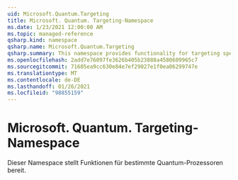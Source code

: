 ```yaml
---
uid: Microsoft.Quantum.Targeting
title: Microsoft. Quantum. Targeting-Namespace
ms.date: 1/23/2021 12:00:00 AM
ms.topic: managed-reference
qsharp.kind: namespace
qsharp.name: Microsoft.Quantum.Targeting
qsharp.summary: This namespace provides functionality for targeting specific quantum processors.
ms.openlocfilehash: 2add7e76097fe3626b405b23888a4580609965c7
ms.sourcegitcommit: 71605ea9cc630e84e7ef29027e1f0ea06299747e
ms.translationtype: MT
ms.contentlocale: de-DE
ms.lasthandoff: 01/26/2021
ms.locfileid: "98855159"
---
```

# <a name="microsoftquantumtargeting-namespace"></a>Microsoft. Quantum. Targeting-Namespace

Dieser Namespace stellt Funktionen für bestimmte Quantum-Prozessoren bereit.

